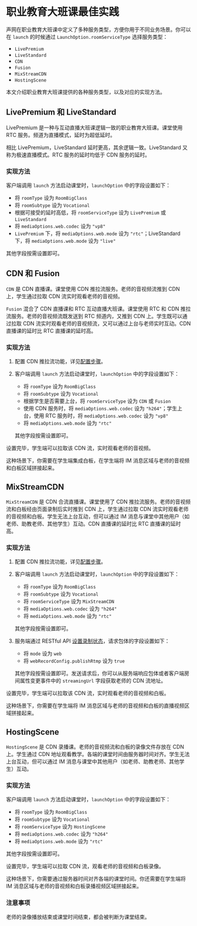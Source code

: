 # 职业教育大班课最佳实践

声网在职业教育大班课中定义了多种服务类型，方便你用于不同业务场景。你可以在 `launch` 的时候通过 `LaunchOption.roomServiceType` 选择服务类型：

- `LivePremium`
- `LiveStandard`
- `CDN`
- `Fusion`
- `MixStreamCDN`
- `HostingScene`

本文介绍职业教育大班课提供的各种服务类型，以及对应的实现方法。

## LivePremium 和 LiveStandard

LivePremium 是一种与互动直播大班课逻辑一致的职业教育大班课。课堂使用 RTC 服务。频道为直播模式，延时为超低延时。

相比 LivePremium，LiveStandard 延时更高，其余逻辑一致。LiveStandard 又称为极速直播模式。RTC 服务的延时均低于 CDN 服务的延时。

### 实现方法

客户端调用 `launch` 方法启动课堂时，`launchOption` 中的字段设置如下：

- 将 `roomType` 设为 `RoomBigClass`
- 将 `roomSubtype` 设为 `Vocational`
- 根据可接受的延时高低，将 `roomServiceType` 设为 `LivePremium` 或 `LiveStandard`
- 将 `mediaOptions.web.codec` 设为 `"vp8"`
- `LivePremium` 下，将 `mediaOptions.web.mode` 设为 `"rtc"`；LiveStandard 下，将 `mediaOptions.web.mode` 设为 `"live"`

其他字段按需设置即可。


## CDN 和 Fusion

`CDN` 是 CDN 直播课。课堂使用 CDN 推拉流服务。老师的音视频流推到 CDN 上，学生通过拉取 CDN 流实时观看老师的音视频。

`Fusion` 混合了 CDN 直播课和 RTC 互动直播大班课。课堂使用 RTC 和 CDN 推拉流服务。老师的音视频流既发送到 RTC 频道内，又推到 CDN 上。学生既可以通过拉取 CDN 流实时观看老师的音视频流，又可以通过上台与老师实时互动。CDN 直播课的延时比 RTC 直播课的延时高。

### 实现方法

1. 配置 CDN 推拉流功能，详见[配置步骤]()。
2. 客户端调用 `launch` 方法启动课堂时，`launchOption` 中的字段设置如下：

    - 将 `roomType` 设为 `RoomBigClass`
    - 将 `roomSubtype` 设为 `Vocational`
    - 根据学生是否需要上台，将 `roomServiceType` 设为 `CDN` 或 `Fusion`
    - 使用 CDN 服务时，将 `mediaOptions.web.codec` 设为 `"h264"`；学生上台，使用 RTC 服务时，将 `mediaOptions.web.codec` 设为 `"vp8"`
    - 将 `mediaOptions.web.mode` 设为 `"rtc"`

    其他字段按需设置即可。

设置完毕，学生端可以拉取该 CDN 流，实时观看老师的音视频。

这种场景下，你需要在学生端集成白板，在学生端将 IM 消息区域与老师的音视频和白板区域拼接起来。


## MixStreamCDN

`MixStreamCDN` 是 CDN 合流直播课。课堂使用了 CDN 推拉流服务。老师的音视频流和白板经由页面录制后实时推到 CDN 上，学生通过拉取 CDN 流实时观看老师的音视频和白板。学生无法上台互动，但可以通过 IM 消息与课堂中其他用户（如老师、助教老师、其他学生）互动。CDN 直播课的延时比 RTC 直播课的延时高。

### 实现方法

1. 配置 CDN 推拉流功能，详见[配置步骤]()。
2. 客户端调用 `launch` 方法启动课堂时，`launchOption` 中的字段设置如下：

    - 将 `roomType` 设为 `RoomBigClass`
    - 将 `roomSubtype` 设为 `Vocational`
    - 将 `roomServiceType` 设为 `MixStreamCDN`
    - 将 `mediaOptions.web.codec` 设为 `"h264"`
    - 将 `mediaOptions.web.mode` 设为 `"rtc"`

    其他字段按需设置即可。

3. 服务端通过 RESTful API [设置录制状态]()，请求包体的字段设置如下：

    - 将 `mode` 设为 `web`
    - 将 `webRecordConfig.publishRtmp` 设为 `true`

    其他字段按需设置即可。发送请求后，你可以从服务端响应包体或者客户端房间属性变更事件中的 `streamingUrl` 字段获取老师的 CDN 流地址。

设置完毕，学生端可以拉取该 CDN 流，实时观看老师的音视频和白板。

这种场景下，你需要在学生端将 IM 消息区域与老师的音视频和白板的直播视频区域拼接起来。


## HostingScene

`HostingScene` 是 CDN 录播课。老师的音视频流和白板的录像文件存放在 CDN 上。学生通过 CDN 地址观看教学。各端的课堂时间由服务器时间对齐。学生无法上台互动，但可以通过 IM 消息与课堂中其他用户（如老师、助教老师、其他学生）互动。

### 实现方法

客户端调用 `launch` 方法启动课堂时，`launchOption` 中的字段设置如下：

- 将 `roomType` 设为 `RoomBigClass`
- 将 `roomSubtype` 设为 `Vocational`
- 将 `roomServiceType` 设为 `HostingScene`
- 将 `mediaOptions.web.codec` 设为 `"h264"`
- 将 `mediaOptions.web.mode` 设为 `"rtc"`

其他字段按需设置即可。

设置完毕，学生端可以拉取 CDN 流，观看老师的音视频和白板录像。

这种场景下，你需要通过服务器时间对齐各端的课堂时间。你还需要在学生端将 IM 消息区域与老师的音视频和白板录播视频区域拼接起来。

### 注意事项

老师的录像播放结束或课堂时间结束，都会被判断为课堂结束。
